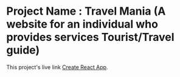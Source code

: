 # Project Name : Travel Mania (A website for an individual who provides services Tourist/Travel guide)

This project's live link [Create React App](https://travelmanias.netlify.app/).